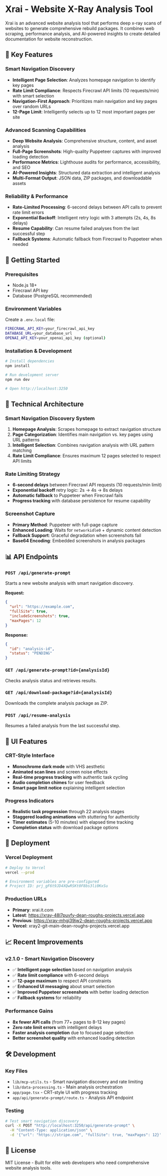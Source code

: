# Xrai - Website X-Ray Analysis Tool

Xrai is an advanced website analysis tool that performs deep x-ray scans of websites to generate comprehensive rebuild packages. It combines web scraping, performance analysis, and AI-powered insights to create detailed documentation for website reconstruction.

## 🎯 Key Features

### **Smart Navigation Discovery**
- **Intelligent Page Selection**: Analyzes homepage navigation to identify key pages
- **Rate Limit Compliance**: Respects Firecrawl API limits (10 requests/min) with smart selection
- **Navigation-First Approach**: Prioritizes main navigation and key pages over random URLs
- **12-Page Limit**: Intelligently selects up to 12 most important pages per site

### **Advanced Scanning Capabilities**
- **Deep Website Analysis**: Comprehensive structure, content, and asset analysis
- **Full-Page Screenshots**: High-quality Puppeteer captures with improved loading detection
- **Performance Metrics**: Lighthouse audits for performance, accessibility, and SEO
- **AI-Powered Insights**: Structured data extraction and intelligent analysis
- **Multi-Format Output**: JSON data, ZIP packages, and downloadable assets

### **Reliability & Performance**
- **Rate-Limited Processing**: 6-second delays between API calls to prevent rate limit errors
- **Exponential Backoff**: Intelligent retry logic with 3 attempts (2s, 4s, 8s delays)
- **Resume Capability**: Can resume failed analyses from the last successful step
- **Fallback Systems**: Automatic fallback from Firecrawl to Puppeteer when needed

## 🚀 Getting Started

### Prerequisites
- Node.js 18+
- Firecrawl API key
- Database (PostgreSQL recommended)

### Environment Variables
Create a `.env.local` file:

```bash
FIRECRAWL_API_KEY=your_firecrawl_api_key
DATABASE_URL=your_database_url
OPENAI_API_KEY=your_openai_api_key (optional)
```

### Installation & Development

```bash
# Install dependencies
npm install

# Run development server
npm run dev

# Open http://localhost:3250
```

## 🔧 Technical Architecture

### **Smart Navigation Discovery System**
1. **Homepage Analysis**: Scrapes homepage to extract navigation structure
2. **Page Categorization**: Identifies main navigation vs. key pages using URL patterns
3. **Intelligent Selection**: Combines navigation analysis with URL pattern matching
4. **Rate Limit Compliance**: Ensures maximum 12 pages selected to respect API limits

### **Rate Limiting Strategy**
- **6-second delays** between Firecrawl API requests (10 requests/min limit)
- **Exponential backoff** retry logic: 2s → 4s → 8s delays
- **Automatic fallback** to Puppeteer when Firecrawl fails
- **Progress tracking** with database persistence for resume capability

### **Screenshot Capture**
- **Primary Method**: Puppeteer with full-page capture
- **Enhanced Loading**: Waits for `networkidle0` + dynamic content detection
- **Fallback Support**: Graceful degradation when screenshots fail
- **Base64 Encoding**: Embedded screenshots in analysis packages

## 📊 API Endpoints

### `POST /api/generate-prompt`
Starts a new website analysis with smart navigation discovery.

**Request:**
```json
{
  "url": "https://example.com",
  "fullSite": true,
  "includeScreenshots": true,
  "maxPages": 12
}
```

**Response:**
```json
{
  "id": "analysis-id",
  "status": "PENDING"
}
```

### `GET /api/generate-prompt?id={analysisId}`
Checks analysis status and retrieves results.

### `GET /api/download-package?id={analysisId}`
Downloads the complete analysis package as ZIP.

### `POST /api/resume-analysis`
Resumes a failed analysis from the last successful step.

## 🎨 UI Features

### **CRT-Style Interface**
- **Monochrome dark mode** with VHS aesthetic
- **Animated scan lines** and screen noise effects
- **Real-time progress tracking** with authentic task cycling
- **Audio completion chimes** for user feedback
- **Smart page limit notice** explaining intelligent selection

### **Progress Indicators**
- **Realistic task progression** through 22 analysis stages
- **Staggered loading animations** with stuttering for authenticity
- **Timer estimates** (5-10 minutes) with elapsed time tracking
- **Completion status** with download package options

## 🔄 Deployment

### **Vercel Deployment**
```bash
# Deploy to Vercel
vercel --prod

# Environment variables are pre-configured
# Project ID: prj_gF6t9JD4XQwRSKt0F8bs3li0KxSu
```

### **Production URLs**
- **Primary**: xrai.it.com
- **Latest**: https://xray-48l7puvfy-dean-roughs-projects.vercel.app
- **Previous**: https://xray-mhgi39jw2-dean-roughs-projects.vercel.app
- **Vercel**: xray2-git-main-dean-roughs-projects.vercel.app

## 📈 Recent Improvements

### **v2.1.0 - Smart Navigation Discovery**
- ✅ **Intelligent page selection** based on navigation analysis
- ✅ **Rate limit compliance** with 6-second delays
- ✅ **12-page maximum** to respect API constraints
- ✅ **Enhanced UI messaging** about smart selection
- ✅ **Improved Puppeteer screenshots** with better loading detection
- ✅ **Fallback systems** for reliability

### **Performance Gains**
- **8x fewer API calls** (from 77+ pages to 8-12 key pages)
- **Zero rate limit errors** with intelligent delays
- **Faster analysis completion** due to focused page selection
- **Better screenshot quality** with enhanced loading detection

## 🛠️ Development

### **Key Files**
- `lib/mcp-utils.ts` - Smart navigation discovery and rate limiting
- `lib/data-processing.ts` - Main analysis orchestration
- `app/page.tsx` - CRT-style UI with progress tracking
- `app/api/generate-prompt/route.ts` - Analysis API endpoint

### **Testing**
```bash
# Test smart navigation discovery
curl -X POST "http://localhost:3250/api/generate-prompt" \
  -H "Content-Type: application/json" \
  -d '{"url": "https://stripe.com", "fullSite": true, "maxPages": 12}'
```

## 📝 License

MIT License - Built for elite web developers who need comprehensive website analysis tools.
